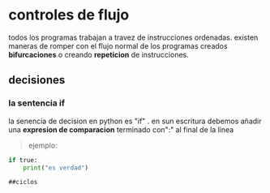 # controles de flujo
todos los programas trabajan a travez de instrucciones ordenadas.
existen maneras de romper con el flujo normal de los programas creados
**bifurcaciones** o creando **repeticion** de instrucciones.
## decisiones
### la sentencia if
la senencia de decision en python es "if" . en sun escritura debemos añadir una **expresion de comparacion**
terminado con":" al final de la linea
>ejemplo:

```python
if true:
    print("es verdad")
```
    ##ciclos
    